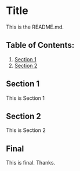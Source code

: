 # Title

This is the README.md.

Table of Contents:
---

1. [Section 1](#section-1)
1. [Section 2](#section-2)


## Section 1

This is Section 1



## Section 2

This is Section 2


## Final

This is final. Thanks.
